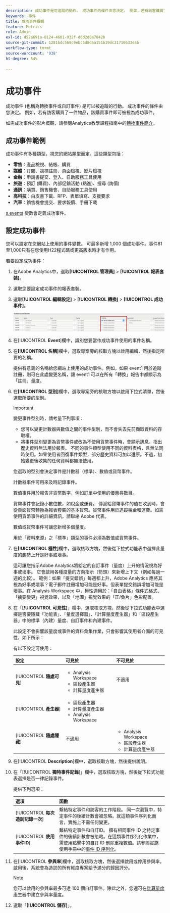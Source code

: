 ```yaml
---
description: 成功事件是可追蹤的動作。 成功事件的條件由您決定。 例如，若有訪客購買了一件物品，該購買事件即可被視為成功事件。
keywords: 事件
title: 成功事件概觀
feature: Metrics
role: Admin
exl-id: d52a691a-8124-4601-932f-d6d2d0a7842b
source-git-commit: 1281bdc569c9ebc5d8daa151b19dc21710633eab
workflow-type: tm+mt
source-wordcount: '938'
ht-degree: 54%

---
```


# 成功事件

成功事件 (也稱為轉換事件或自訂事件) 是可以被追蹤的行動。 成功事件的條件由您決定。 例如，若有訪客購買了一件物品，該購買事件即可被視為成功事件。

如需成功事件的影片概觀，請參閱Analytics教學課程指南中的[轉換事件簡介](https://experienceleague.adobe.com/en/docs/analytics-learn/tutorials/analysis-workspace/metrics/introduction-to-conversion-events)。

## 成功事件範例

成功事件有多種類型，視您的網站類型而定。這些類型包括：

* **零售**：產品檢視、結帳、購買
* **媒體**：訂閱、競標註冊、頁面檢視、影片檢視
* **金融**：申請書提交、登入、自助服務工具使用
* **旅遊**：預訂 (購買)、內部促銷活動 (點進)、搜尋 (詢價)
* **通訊**：購買、銷售機會、自助服務工具使用
* **高科技**：白皮書下載、RFP、表單填寫、支援要求
* **汽車**：銷售機會提交、要求報價、手冊下載

[s.events](https://experienceleague.adobe.com/docs/analytics/implementation/vars/page-vars/events/event-serialization.html?lang=zh-Hant) 變數會定義成功事件。

## 設定成功事件

您可以設定在您網站上使用的事件變數。 可最多新增 1,000 個成功事件。事件81至1,000只有在您使用H22程式碼或更高版本時才有作用。

若要設定成功事件：

1. 在Adobe Analytics中，選取&#x200B;**[!UICONTROL 管理員]** > **[!UICONTROL 報表套裝]**。
1. 選取您要設定成功事件的報表套裝。
1. 選取&#x200B;**[!UICONTROL 編輯設定]** > **[!UICONTROL 轉換]** > **[!UICONTROL 成功事件]**。

   ![步驟結果](/help/admin/admin/c-manage-report-suites/c-edit-report-suites/conversion-var-admin/c-success-events/assets/success_event_page.png)

1. 在&#x200B;[!UICONTROL **Event**]&#x200B;欄中，識別您要當作成功事件使用的事件名稱。

1. 在&#x200B;**[!UICONTROL 名稱]**&#x200B;欄中，選取專案旁的核取方塊以啟用編輯，然後指定所要的名稱。

   提供有意義的名稱給您網站上使用的成功事件。例如，如果 event1 用於追蹤註冊，則可在此處變更名稱，讓 event1 可以在所有「轉換」報告中都顯示為「註冊」量度。

1. 在&#x200B;**[!UICONTROL 型別]**&#x200B;欄中，選取專案旁的核取方塊以啟用下拉式清單，然後選取所要的型別。

   >[!IMPORTANT]
   >
   >變更事件型別時，請考量下列事項：<ul><li>您可以變更計數器與數值之間的事件型別，而不會失去先前擷取資料的存取權。</li><li>將事件型別變更為貨幣事件或改為不使用貨幣事件時，會顯示訊息，指出歷史資料無法用於報表。 不同的事件類型使用不同的資料表格，且無法同時使用。如果使用者回復事件類型，部分歷史資料可加以還原。不過，初始變更後收集的任何資料都無法使用。</li></ul>

   您選取的型別會決定事件是計數器（標準）、數值或貨幣事件。 <p>計數器事件可用來及時記錄事件。</p><p>數值事件用於報告非貨幣數字，例如訂單中使用的優惠券數目。</p> <p>貨幣事件會記錄小數位數，如稅金或運費。 傳遞給貨幣事件的值在收到時，會從頁面貨幣轉換為報表套裝的基本貨幣。貨幣事件用於追蹤稅金和運費。如需使用貨幣事件的詳細資訊，請聯絡 Adobe 代表。<p>數值或貨幣事件可讓您新增多個量度。</p><p>用於「資料來源」之「標準」類型的事件必須為數值或貨幣事件。</p>

1. 在&#x200B;**[!UICONTROL 極性]**&#x200B;欄中，選取核取方塊，然後從下拉式功能表中選擇此量度的趨勢上升是好事或壞事。

   這可讓您指示Adobe Analytics將給定的自訂事件（量度）上升的情況視為好事或壞事。 它會啟用各種度量的方向指示（箭頭）來新增上下文（例如每過一週的比較）。  範例：如果「提交錯誤」每週都上升，Adobe Analytics 應將其視為好事或壞事？電子郵件註冊增加可能是好事。但表單提交錯誤增加可能是壞事。在 Analysis Workspace 中，極性適用於：「自由表格」條件式格式、「摘要變更」視覺效果，以及「地圖」視覺效果的「正/負片」色彩配置。

1. 在「**[!UICONTROL 可見性]**」欄中，選取核取方塊，然後從下拉式功能表中選擇是否要隱藏「功能表」、「量度選擇器」、「計算量度產生器」和「區段產生器」中的標準（內建）量度、自訂事件和內建事件。

   此設定不會影響該量度或事件的資料彙集作業，只會影響其使用者介面的可見性，如下所示：

   有以下設定可使用：

   | 設定 | 可見於 | 不可見於 |
   |---------|----------|---------|
   | [!UICONTROL **隨處可見**] | <ul><li>Analysis Workspace</li><li>區段產生器</li><li>計算量度產生器</li></ul> | 不適用 |
   | [!UICONTROL **產生器**] | <ul><li>區段產生器</li><li>計算量度產生器</li><li>Analysis Workspace</li></ul> |
   | [!UICONTROL **隨處隱藏**] | 不適用 | <ul><li>Analysis Workspace</li><li>區段產生器</li><li>計算量度產生器</li></ul> |

1. 在&#x200B;[!UICONTROL **Description**]&#x200B;欄中，選取核取方塊，然後提供說明。
1. 在「[!UICONTROL **獨特事件記錄**]」欄中，選取核取方塊，然後從下拉式功能表選擇是否一律記錄事件。

   提供下列選項：

   | 選項 | 函數 |
   |---------|----------|
   | [!UICONTROL **每次造訪記錄一次**] | 繫結特定事件和訪客的工作階段。 同一次瀏覽中，特定事件的後續計數會被忽略。就這類事件序列化而言，實施上不需任何變更。 |
   | [!UICONTROL **使用事件ID**] | 繫結特定事件和自訂ID。 擁有相同事件 ID 之特定事件的後續計數會被忽略。在這類事件序列化作業中，需使用點擊中的自訂 ID 刪除重複數值。請參閱實施使用手冊中的[事件 ID 序列化](/help/implement/vars/page-vars/events/event-serialization.md)。 |

1. 在&#x200B;[!UICONTROL **參與率**]&#x200B;欄中，選取核取方塊，然後選擇啟用或停用參與率。 啟用後，系統會為造訪的所有維度專案給予滿分的歸因評分。

   >[!NOTE]
   >
   >您可以啟用的參與率最多可達 100 個自訂事件。除此之外，您還可在[計算量度](/help/components/c-calcmetrics/c-workflow/cm-workflow/c-build-metrics/participation-metric.md)產生器中建立參與率量度。

1. 選取「**[!UICONTROL 儲存]**」。
